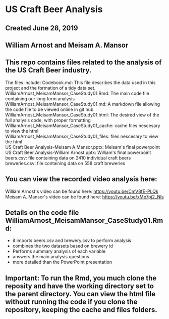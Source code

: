# US Craft Beer Analysis
## Created June 28, 2019  
## William Arnost and Meisam A. Mansor  

## This repo contains files related to the analysis of the US Craft Beer industry.

The files include:
Codebook.md: This file describes the data used in this project and the formation of a tidy data set.  
WilliamArnost_MeisamMansor_CaseStudy01.Rmd: The main code file containing our long form analysis  
WilliamArnost_MeisamMansor_CaseStudy01.md: A markdown file allowing the code file to be viewed online in git hub  
WilliamArnost_MeisamMansor_CaseStudy01.html: The desired view of the full analysis code, with proper formatting   
WilliamArnost_MeisamMansor_CaseStudy01_cache: cache files nescesary to view the html  
WilliamArnost_MeisamMansor_CaseStudy01_files: files nescesary to view the html  
US Craft Beer Analysis-Meisam A.Mansor.pptx: Meisam's final powerpoint  
US Craft Beer Analysis-William Arnost.pptx: William's final powerpoint  
beers.csv: file containing data on 2410 individual craft beers  
breweries.csv: file containing data on 558 craft breweries  

## You can view the recorded video analysis here:  
William Arnost's video can be found here: https://youtu.be/CmV8fE-PLQk    
Meisam A. Mansor's video can be found here: https://youtu.be/xMe7pj2_Nls    

## Details on the code file WilliamArnost_MeisamMansor_CaseStudy01.Rmd:  
* it imports beers.csv and brewery.csv to perform analysis
* combines the two datasets based on brewery id
* Performs summary analysis of each variable
* answers the main analysis questions
* more detailed than the PowerPoint presentation

## Important: To run the Rmd, you much clone the reposity and have the working directory set to the parent directory. You can view the html file without running the code if you clone the repository, keeping the cache and files folders.